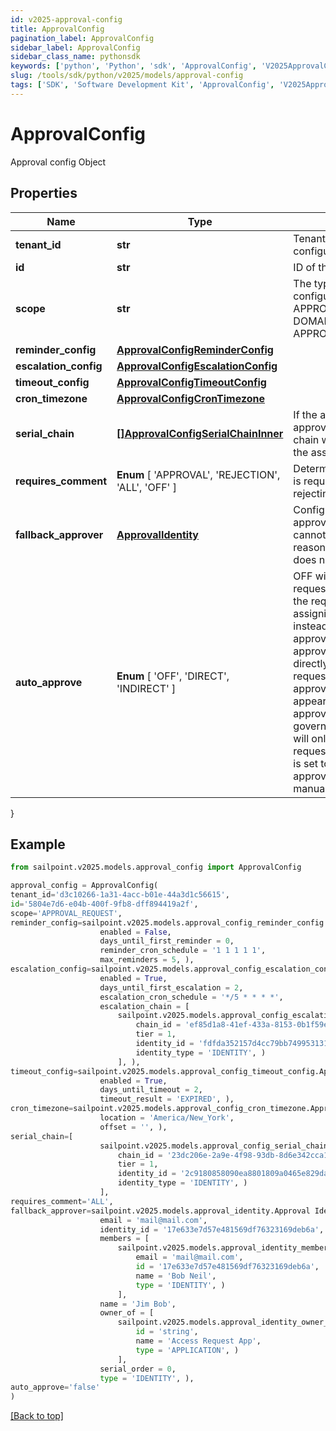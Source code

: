 ```yaml
---
id: v2025-approval-config
title: ApprovalConfig
pagination_label: ApprovalConfig
sidebar_label: ApprovalConfig
sidebar_class_name: pythonsdk
keywords: ['python', 'Python', 'sdk', 'ApprovalConfig', 'V2025ApprovalConfig'] 
slug: /tools/sdk/python/v2025/models/approval-config
tags: ['SDK', 'Software Development Kit', 'ApprovalConfig', 'V2025ApprovalConfig']
---
```


# ApprovalConfig

Approval config Object

## Properties

Name | Type | Description | Notes
------------ | ------------- | ------------- | -------------
**tenant_id** | **str** | Tenant ID of the approval configuration. | [optional] 
**id** | **str** | ID of the approval configuration. | [optional] 
**scope** | **str** | The type/scope of the configuration. Ie APPROVAL_REQUEST, DOMAIN_OBJECT, APPROVAL_TYPE, TENANT | [optional] 
**reminder_config** | [**ApprovalConfigReminderConfig**](approval-config-reminder-config) |  | [optional] 
**escalation_config** | [**ApprovalConfigEscalationConfig**](approval-config-escalation-config) |  | [optional] 
**timeout_config** | [**ApprovalConfigTimeoutConfig**](approval-config-timeout-config) |  | [optional] 
**cron_timezone** | [**ApprovalConfigCronTimezone**](approval-config-cron-timezone) |  | [optional] 
**serial_chain** | [**[]ApprovalConfigSerialChainInner**](approval-config-serial-chain-inner) | If the approval request has an approvalCriteria of SERIAL this chain will be used to determine the assignment order. | [optional] 
**requires_comment** |  **Enum** [  'APPROVAL',    'REJECTION',    'ALL',    'OFF' ] | Determines whether a comment is required when approving or rejecting the approval request. | [optional] 
**fallback_approver** | [**ApprovalIdentity**](approval-identity) | Configuration for fallback approver. Used if the user cannot be found for whatever reason and escalation config does not exist. | [optional] 
**auto_approve** |  **Enum** [  'OFF',    'DIRECT',    'INDIRECT' ] | OFF will prevent the approval request from being assigned to the requester or requestee by assigning it to their manager instead. DIRECT will cause approval requests to be auto-approved when assigned directly and only to the requester. INDIRECT will auto-approve when the requester appears anywhere in the list of approvers, including in a governance group. This field will only be effective if requestedTarget.reauthRequired is set to false, otherwise the approval will have to be manually approved. | [optional] 
}

## Example

```python
from sailpoint.v2025.models.approval_config import ApprovalConfig

approval_config = ApprovalConfig(
tenant_id='d3c10266-1a31-4acc-b01e-44a3d1c56615',
id='5804e7d6-e04b-400f-9fb8-dff894419a2f',
scope='APPROVAL_REQUEST',
reminder_config=sailpoint.v2025.models.approval_config_reminder_config.ApprovalConfig_reminderConfig(
                    enabled = False, 
                    days_until_first_reminder = 0, 
                    reminder_cron_schedule = '1 1 1 1 1', 
                    max_reminders = 5, ),
escalation_config=sailpoint.v2025.models.approval_config_escalation_config.ApprovalConfig_escalationConfig(
                    enabled = True, 
                    days_until_first_escalation = 2, 
                    escalation_cron_schedule = '*/5 * * * *', 
                    escalation_chain = [
                        sailpoint.v2025.models.approval_config_escalation_config_escalation_chain_inner.ApprovalConfig_escalationConfig_escalationChain_inner(
                            chain_id = 'ef85d1a8-41ef-433a-8153-0b1f59e7b26a', 
                            tier = 1, 
                            identity_id = 'fdfda352157d4cc79bb749953131b457', 
                            identity_type = 'IDENTITY', )
                        ], ),
timeout_config=sailpoint.v2025.models.approval_config_timeout_config.ApprovalConfig_timeoutConfig(
                    enabled = True, 
                    days_until_timeout = 2, 
                    timeout_result = 'EXPIRED', ),
cron_timezone=sailpoint.v2025.models.approval_config_cron_timezone.ApprovalConfig_cronTimezone(
                    location = 'America/New_York', 
                    offset = '', ),
serial_chain=[
                    sailpoint.v2025.models.approval_config_serial_chain_inner.ApprovalConfig_serialChain_inner(
                        chain_id = '23dc206e-2a9e-4f98-93db-8d6e342cca18', 
                        tier = 1, 
                        identity_id = '2c9180858090ea8801809a0465e829da', 
                        identity_type = 'IDENTITY', )
                    ],
requires_comment='ALL',
fallback_approver=sailpoint.v2025.models.approval_identity.Approval Identity(
                    email = 'mail@mail.com', 
                    identity_id = '17e633e7d57e481569df76323169deb6a', 
                    members = [
                        sailpoint.v2025.models.approval_identity_members_inner.ApprovalIdentity_members_inner(
                            email = 'mail@mail.com', 
                            id = '17e633e7d57e481569df76323169deb6a', 
                            name = 'Bob Neil', 
                            type = 'IDENTITY', )
                        ], 
                    name = 'Jim Bob', 
                    owner_of = [
                        sailpoint.v2025.models.approval_identity_owner_of_inner.ApprovalIdentity_ownerOf_inner(
                            id = 'string', 
                            name = 'Access Request App', 
                            type = 'APPLICATION', )
                        ], 
                    serial_order = 0, 
                    type = 'IDENTITY', ),
auto_approve='false'
)

```
[[Back to top]](#) 

